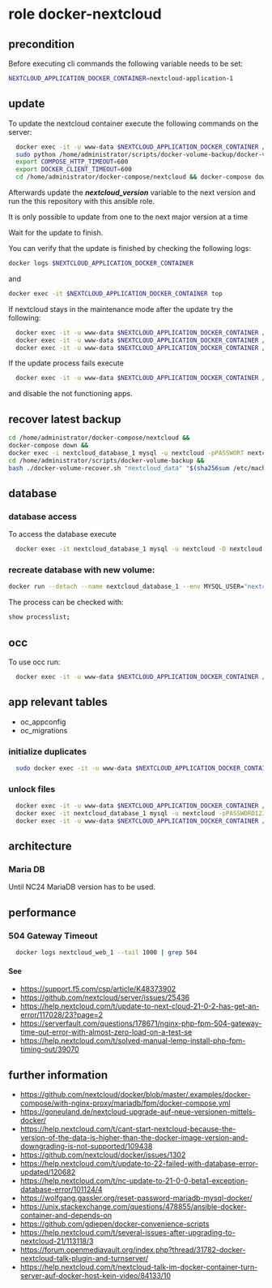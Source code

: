 # role docker-nextcloud

## precondition

Before executing cli commands the following variable needs to be set:

```bash
NEXTCLOUD_APPLICATION_DOCKER_CONTAINER=nextcloud-application-1
```

## update

To update the nextcloud container execute the following commands on the server:
```bash
  docker exec -it -u www-data $NEXTCLOUD_APPLICATION_DOCKER_CONTAINER /var/www/html/occ maintenance:mode --on
  sudo python /home/administrator/scripts/docker-volume-backup/docker-volume-backup.py
  export COMPOSE_HTTP_TIMEOUT=600
  export DOCKER_CLIENT_TIMEOUT=600
  cd /home/administrator/docker-compose/nextcloud && docker-compose down
```

Afterwards update the ***nextcloud_version*** variable to the next version and run the this repository with this ansible role.

It is only possible to update from one to the next major version at a time

Wait for the update to finish.

You can verify that the update is finished by checking the following logs:

```bash
docker logs $NEXTCLOUD_APPLICATION_DOCKER_CONTAINER
```

and

```bash
docker exec -it $NEXTCLOUD_APPLICATION_DOCKER_CONTAINER top
```

If nextcloud stays in the maintenance mode after the update try the following:

```bash
  docker exec -it -u www-data $NEXTCLOUD_APPLICATION_DOCKER_CONTAINER /var/www/html/occ maintenance:mode --on
  docker exec -it -u www-data $NEXTCLOUD_APPLICATION_DOCKER_CONTAINER /var/www/html/occ upgrade
  docker exec -it -u www-data $NEXTCLOUD_APPLICATION_DOCKER_CONTAINER /var/www/html/occ maintenance:mode --off
```

If the update process fails execute

```bash
  docker exec -it -u www-data $NEXTCLOUD_APPLICATION_DOCKER_CONTAINER /var/www/html/occ maintenance:repair
```

and disable the not functioning apps.

## recover latest backup
```bash
cd /home/administrator/docker-compose/nextcloud &&
docker-compose down &&
docker exec -i nextcloud_database_1 mysql -u nextcloud -pPASSWORT nextcloud < "/Backups/$(sha256sum /etc/machine-id | head -c 64)/docker-volume-backup/latest/nextcloud_database/sql/backup.sql" &&
cd /home/administrator/scripts/docker-volume-backup &&
bash ./docker-volume-recover.sh "nextcloud_data" "$(sha256sum /etc/machine-id | head -c 64)"
```

## database
### database access
To access the database execute
```bash
  docker exec -it nextcloud_database_1 mysql -u nextcloud -D nextcloud -p
```

### recreate database with new volume:
```bash
docker run --detach --name nextcloud_database_1 --env MYSQL_USER="nextcloud" --env MYSQL_PASSWORD=PASSWORD --env MYSQL_ROOT_PASSWORD=PASSWORD --env MYSQL_DATABASE="nextcloud" -v nextcloud_database:/var/lib/mysql
```

The process can be checked with:

```bash
show processlist;
```

## occ

To use occ run:

```bash
  docker exec -it -u www-data $NEXTCLOUD_APPLICATION_DOCKER_CONTAINER /var/www/html/occ
```

## app relevant tables
- oc_appconfig
- oc_migrations

### initialize duplicates

```bash
  sudo docker exec -it -u www-data $NEXTCLOUD_APPLICATION_DOCKER_CONTAINER /var/www/html/occ duplicates:find-all --output
```

### unlock files
```bash
  docker exec -it -u www-data $NEXTCLOUD_APPLICATION_DOCKER_CONTAINER /var/www/html/occ maintenance:mode --on
  docker exec -it nextcloud_database_1 mysql -u nextcloud -pPASSWORD1234132 -D nextcloud -e "delete from oc_file_locks where 1"
  docker exec -it -u www-data $NEXTCLOUD_APPLICATION_DOCKER_CONTAINER /var/www/html/occ maintenance:mode --off
```

## architecture
### Maria DB
Until NC24 MariaDB version has to be used.

## performance
### 504 Gateway Timeout

```bash
  docker logs nextcloud_web_1 --tail 1000 | grep 504
```

#### See
- https://support.f5.com/csp/article/K48373902
- https://github.com/nextcloud/server/issues/25436
- https://help.nextcloud.com/t/update-to-next-cloud-21-0-2-has-get-an-error/117028/23?page=2
- https://serverfault.com/questions/178671/nginx-php-fpm-504-gateway-time-out-error-with-almost-zero-load-on-a-test-se
- https://help.nextcloud.com/t/solved-manual-lemp-install-php-fpm-timing-out/39070

## further information
- https://github.com/nextcloud/docker/blob/master/.examples/docker-compose/with-nginx-proxy/mariadb/fpm/docker-compose.yml
- https://goneuland.de/nextcloud-upgrade-auf-neue-versionen-mittels-docker/
- https://help.nextcloud.com/t/cant-start-nextcloud-because-the-version-of-the-data-is-higher-than-the-docker-image-version-and-downgrading-is-not-supported/109438
- https://github.com/nextcloud/docker/issues/1302
- https://help.nextcloud.com/t/update-to-22-failed-with-database-error-updated/120682
- https://help.nextcloud.com/t/nc-update-to-21-0-0-beta1-exception-database-error/101124/4
- https://wolfgang.gassler.org/reset-password-mariadb-mysql-docker/
- https://unix.stackexchange.com/questions/478855/ansible-docker-container-and-depends-on
- https://github.com/gdiepen/docker-convenience-scripts
- https://help.nextcloud.com/t/several-issues-after-upgrading-to-nextcloud-21/113118/3
- https://forum.openmediavault.org/index.php?thread/31782-docker-nextcloud-talk-plugin-and-turnserver/
- https://help.nextcloud.com/t/nextcloud-talk-im-docker-container-turn-server-auf-docker-host-kein-video/84133/10
